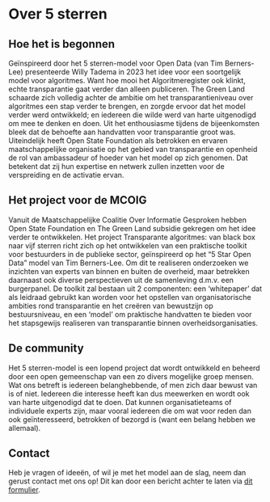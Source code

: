 # Over 5 sterren

## Hoe het is begonnen

Geïnspireerd door het 5 sterren-model voor Open Data (van Tim Berners-Lee) presenteerde Willy Tadema in 2023 het idee voor een soortgelijk model voor algoritmes. Want hoe mooi het Algoritmeregister ook klinkt, echte transparantie gaat verder dan alleen publiceren. The Green Land schaarde zich volledig achter de ambitie om het transparantieniveau over algoritmes een stap verder te brengen, en zorgde ervoor dat het model verder werd ontwikkeld; en iedereen die wilde werd van harte uitgenodigd om mee te denken en doen. Uit het enthousiasme tijdens de bijeenkomsten bleek dat de behoefte aan handvatten voor transparantie groot was. Uiteindelijk heeft Open State Foundation als betrokken en ervaren maatschappelijke organisatie op het gebied van transparantie en openheid de rol van ambassadeur of hoeder van het model op zich genomen. Dat betekent dat zij hun expertise en netwerk zullen inzetten voor de verspreiding en de activatie ervan.

## Het project voor de MCOIG

Vanuit de Maatschappelijke Coalitie Over Informatie Gesproken hebben Open State Foundation en The Green Land subsidie gekregen om het idee verder te ontwikkelen. Het project Transparante algoritmes: van black box naar vijf sterren richt zich op het ontwikkelen van een praktische toolkit voor bestuurders in de publieke sector, geïnspireerd op het “5 Star Open Data” model van Tim Berners-Lee. Om dit te realiseren onderzoeken we inzichten van experts van binnen en buiten de overheid, maar betrekken daarnaast ook diverse perspectieven uit de samenleving d.m.v. een burgerpanel. De toolkit zal bestaan uit 2 componenten: een ‘whitepaper’ dat als leidraad gebruikt kan worden voor het opstellen van organisatorische ambities rond transparantie en het creëren van bewustzijn op bestuursniveau, en een ‘model’ om praktische handvatten te bieden voor het stapsgewijs realiseren van transparantie binnen overheidsorganisaties. 

## De community

Het 5 sterren-model is een lopend project dat wordt ontwikkeld en beheerd door een open gemeenschap van een zo divers mogelijke groep mensen. Wat ons betreft is iedereen belanghebbende, of men zich daar bewust van is of niet. Iedereen die interesse heeft kan dus meewerken en wordt ook van harte uitgenodigd dat te doen. Dat kunnen organisatieteams of individuele experts zijn, maar vooral iedereen die om wat voor reden dan ook geïnteresseerd, betrokken of bezorgd is (want een belang hebben we allemaal). 


## Contact

Heb je vragen of ideeën, of wil je met het model aan de slag, neem dan gerust contact met ons op! Dit kan door een bericht achter te laten via [dit formulier](https://cloud.tgl.eu/apps/forms/s/MGQ7ACacimwkM4wjWxd9QFPe). 
